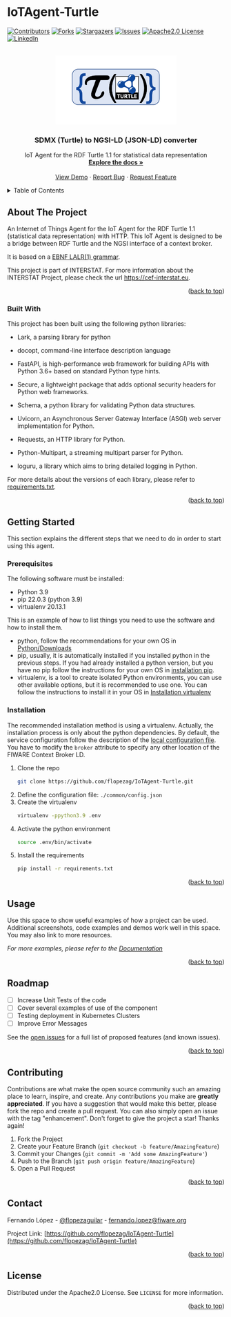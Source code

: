 # IoTAgent-Turtle

<div id="top"></div>

<!-- PROJECT SHIELDS -->
[![Contributors][contributors-shield]][contributors-url]
[![Forks][forks-shield]][forks-url]
[![Stargazers][stars-shield]][stars-url]
[![Issues][issues-shield]][issues-url]
[![Apache2.0 License][license-shield]][license-url]
[![LinkedIn][linkedin-shield]][linkedin-url]



<!-- PROJECT LOGO -->
<br />
<div align="center">
  <a href="https://github.com/flopezag/IoTAgent-Turtle">
    <img src="images/logo.png" alt="Logo" width="280" height="160">
  </a>

<h3 align="center">SDMX (Turtle) to NGSI-LD (JSON-LD) converter</h3>

  <p align="center">
    IoT Agent for the RDF Turtle 1.1 for statistical data representation
    <br />
    <a href="https://github.com/flopezag/IoTAgent-Turtle"><strong>Explore the docs »</strong></a>
    <br />
    <br />
    <a href="https://github.com/flopezag/IoTAgent-Turtle">View Demo</a>
    ·
    <a href="https://github.com/flopezag/IoTAgent-Turtle/issues">Report Bug</a>
    ·
    <a href="https://github.com/flopezag/IoTAgent-Turtle/issues">Request Feature</a>
  </p>
</div>



<!-- TABLE OF CONTENTS -->
<details>
  <summary>Table of Contents</summary>
  <ol>
    <li>
      <a href="#about-the-project">About The Project</a>
      <ul>
        <li><a href="#built-with">Built With</a></li>
      </ul>
    </li>
    <li>
      <a href="#getting-started">Getting Started</a>
      <ul>
        <li><a href="#prerequisites">Prerequisites</a></li>
        <li><a href="#installation">Installation</a></li>
      </ul>
    </li>
    <li><a href="#usage">Usage</a></li>
    <li><a href="#roadmap">Roadmap</a></li>
    <li><a href="#contributing">Contributing</a></li>
    <li><a href="#contact">Contact</a></li>
    <li><a href="#license">License</a></li>
  </ol>
</details>



<!-- ABOUT THE PROJECT -->
## About The Project

An Internet of Things Agent for the IoT Agent for the RDF Turtle 1.1 (statistical data representation) with HTTP.
This IoT Agent is designed to be a bridge between RDF Turtle and the NGSI interface of a context broker.

It is based on a [EBNF LALR(1) grammar](./grammar/grammar.lark).

This project is part of INTERSTAT. For more information about the INTERSTAT Project, please check the url 
https://cef-interstat.eu.


<p align="right">(<a href="#top">back to top</a>)</p>


### Built With

This project has been built using the following python libraries:

* Lark, a parsing library for python

* docopt, command-line interface description language

* FastAPI, is high-performance web framework for building APIs with Python 3.6+ based on standard Python type hints.
* Secure, a lightweight package that adds optional security headers for Python web frameworks.
* Schema, a python library for validating Python data structures.
* Uvicorn, an Asynchronous Server Gateway Interface (ASGI) web server implementation for Python.
* Requests, an HTTP library for Python.
* Python-Multipart, a streaming multipart parser for Python.

* loguru, a library which aims to bring detailed logging in Python.

For more details about the versions of each library, please refer to [requirements.txt](requirements.txt).

<p align="right">(<a href="#top">back to top</a>)</p>



<!-- GETTING STARTED -->
## Getting Started

This section explains the different steps that we need to do in order to start using this agent.

### Prerequisites

The following software must be installed:

- Python 3.9
- pip 22.0.3 (python 3.9)
- virtualenv 20.13.1

This is an example of how to list things you need to use the software and how to install them.

* python, follow the recommendations for your own OS in [Python/Downloads](https://www.python.org/downloads)
* pip, usually, it is automatically installed if you installed python in the previous steps. If you had already 
  installed a python version, but you have no pip follow the instructions for your own OS in 
  [installation pip](https://pip.pypa.io/en/stable/installation).
* virtualenv, is a tool to create isolated Python environments, you can use other available options, but it is 
  recommended to use one. You can follow the instructions to install it in your OS in 
  [Installation virtualenv](https://virtualenv.pypa.io/en/latest/installation.html)

### Installation

The recommended installation method is using a virtualenv. Actually, the installation 
process is only about the python dependencies. By default, the service configuration
follow the description of the [local configuration file](./common/config.json). You 
have to modify the `broker` attribute to specify any other location of the FIWARE Context
Broker LD.

1. Clone the repo
   ```bash
   git clone https://github.com/flopezag/IoTAgent-Turtle.git
   ```
2. Define the configuration file: `./common/config.json`
3. Create the virtualenv
   ```bash
   virtualenv -ppython3.9 .env
   ```
4. Activate the python environment
   ```bash
   source .env/bin/activate
   ```
5. Install the requirements 
   ```bash
   pip install -r requirements.txt
   ```

<p align="right">(<a href="#top">back to top</a>)</p>



<!-- USAGE EXAMPLES -->
## Usage

Use this space to show useful examples of how a project can be used. Additional screenshots, code examples and demos 
work well in this space. You may also link to more resources.

_For more examples, please refer to the [Documentation](https://example.com)_

<p align="right">(<a href="#top">back to top</a>)</p>



<!-- ROADMAP -->
## Roadmap

- [ ] Increase Unit Tests of the code
- [ ] Cover several examples of use of the component
- [ ] Testing deployment in Kubernetes Clusters
- [ ] Improve Error Messages

See the [open issues](https://github.com/flopezag/IoTAgent-Turtle/issues) for a full list of proposed features 
(and known issues).

<p align="right">(<a href="#top">back to top</a>)</p>



<!-- CONTRIBUTING -->
## Contributing

Contributions are what make the open source community such an amazing place to learn, inspire, and create. 
Any contributions you make are **greatly appreciated**. If you have a suggestion that would make this better, 
please fork the repo and create a pull request. You can also simply open an issue with the tag "enhancement".
Don't forget to give the project a star! Thanks again!

1. Fork the Project
2. Create your Feature Branch (`git checkout -b feature/AmazingFeature`)
3. Commit your Changes (`git commit -m 'Add some AmazingFeature'`)
4. Push to the Branch (`git push origin feature/AmazingFeature`)
5. Open a Pull Request

<p align="right">(<a href="#top">back to top</a>)</p>


<!-- CONTACT -->
## Contact

Fernando López - [@flopezaguilar](https://twitter.com/flopezaguilar) - fernando.lopez@fiware.org

Project Link: [https://github.com/flopezag/IoTAgent-Turtle](https://github.com/flopezag/IoTAgent-Turtle)

<p align="right">(<a href="#top">back to top</a>)</p>


<!-- LICENSE -->
## License

Distributed under the Apache2.0 License. See `LICENSE` for more information.

<p align="right">(<a href="#top">back to top</a>)</p>


<!-- MARKDOWN LINKS & IMAGES -->
<!-- https://www.markdownguide.org/basic-syntax/#reference-style-links -->
[contributors-shield]: https://img.shields.io/github/contributors/flopezag/IoTAgent-Turtle.svg?style=for-the-badge
[contributors-url]: https://github.com/flopezag/IoTAgent-Turtle/graphs/contributors
[forks-shield]: https://img.shields.io/github/forks/flopezag/IoTAgent-Turtle.svg?style=for-the-badge
[forks-url]: https://github.com/flopezag/IoTAgent-Turtle/network/members
[stars-shield]: https://img.shields.io/github/stars/flopezag/IoTAgent-Turtle.svg?style=for-the-badge
[stars-url]: https://github.com/flopezag/IoTAgent-Turtle/stargazers
[issues-shield]: https://img.shields.io/github/issues/flopezag/IoTAgent-Turtle.svg?style=for-the-badge
[issues-url]: https://github.com/flopezag/IoTAgent-Turtle/issues
[license-shield]: https://img.shields.io/github/license/flopezag/IoTAgent-Turtle.svg?style=for-the-badge
[license-url]: https://github.com/flopezag/IoTAgent-Turtle/blob/master/LICENSE
[linkedin-shield]: https://img.shields.io/badge/-LinkedIn-black.svg?style=for-the-badge&logo=linkedin&colorB=555
[linkedin-url]: https://linkedin.com/in/linkedin_username
